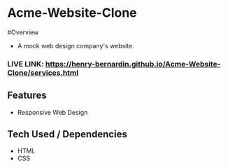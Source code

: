 # Acme-Website-Clone
 
#Overview
- A mock web design company's website.

### LIVE LINK: https://henry-bernardin.github.io/Acme-Website-Clone/services.html

## Features 

- Responsive Web Design

## Tech Used / Dependencies

- HTML
- CSS

